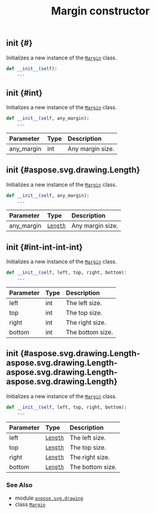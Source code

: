 ﻿---
title: Margin constructor
second_title: Aspose.SVG for Python via .NET API References
description: 
type: docs
weight: 10
url: /python-net/aspose.svg.drawing/margin/__init__/
is_root: false
---

## __init__ {#}

Initializes a new instance of the [`Margin`](/svg/python-net/aspose.svg.drawing/margin) class.



```python
def __init__(self):
    ...
```




## __init__ {#int}

Initializes a new instance of the [`Margin`](/svg/python-net/aspose.svg.drawing/margin) class.



```python
def __init__(self, any_margin):
    ...
```


| Parameter | Type | Description |
| :- | :- | :- |
| any_margin | int | Any margin size. |


## __init__ {#aspose.svg.drawing.Length}

Initializes a new instance of the [`Margin`](/svg/python-net/aspose.svg.drawing/margin) class.



```python
def __init__(self, any_margin):
    ...
```


| Parameter | Type | Description |
| :- | :- | :- |
| any_margin | [`Length`](/svg/python-net/aspose.svg.drawing/length) | Any margin size. |


## __init__ {#int-int-int-int}

Initializes a new instance of the [`Margin`](/svg/python-net/aspose.svg.drawing/margin) class.



```python
def __init__(self, left, top, right, bottom):
    ...
```


| Parameter | Type | Description |
| :- | :- | :- |
| left | int | The left size. |
| top | int | The top size. |
| right | int | The right size. |
| bottom | int | The bottom size. |


## __init__ {#aspose.svg.drawing.Length-aspose.svg.drawing.Length-aspose.svg.drawing.Length-aspose.svg.drawing.Length}

Initializes a new instance of the [`Margin`](/svg/python-net/aspose.svg.drawing/margin) class.



```python
def __init__(self, left, top, right, bottom):
    ...
```


| Parameter | Type | Description |
| :- | :- | :- |
| left | [`Length`](/svg/python-net/aspose.svg.drawing/length) | The left size. |
| top | [`Length`](/svg/python-net/aspose.svg.drawing/length) | The top size. |
| right | [`Length`](/svg/python-net/aspose.svg.drawing/length) | The right size. |
| bottom | [`Length`](/svg/python-net/aspose.svg.drawing/length) | The bottom size. |



### See Also
* module [`aspose.svg.drawing`](../../)
* class [`Margin`](/svg/python-net/aspose.svg.drawing/margin)
